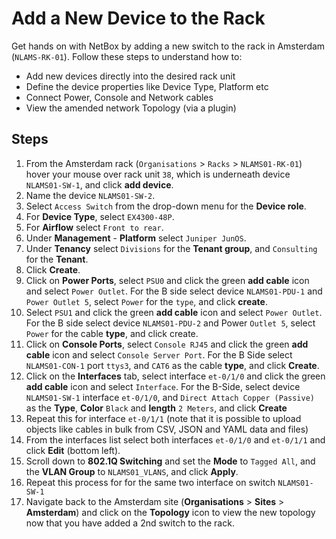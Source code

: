 # Add a New Device to the Rack

Get hands on with NetBox by adding a new switch to the rack in Amsterdam (`NLAMS-RK-01`). Follow these steps to understand how to:

- Add new devices directly into the desired rack unit
- Define the device properties like Device Type, Platform etc
- Connect Power, Console and Network cables
- View the amended network Topology (via a plugin)


## Steps 
1. From the Amsterdam rack (`Organisations` > `Racks` > `NLAMS01-RK-01`) hover your mouse over rack unit `38`, which is underneath device `NLAMS01-SW-1`, and click **add device**.
2. Name the device `NLAMS01-SW-2`.
3. Select `Access Switch` from the drop-down menu for the **Device role**.
4. For **Device Type**, select `EX4300-48P`.
5. For **Airflow** select `Front to rear`.
6. Under **Management** - **Platform** select `Juniper JunOS`.
7. Under **Tenancy** select `Divisions` for the **Tenant group**, and `Consulting` for the **Tenant**.
8. Click **Create**.
9. Click on **Power Ports**, select `PSU0` and click the green **add cable** icon and select `Power Outlet`. For the B side select device `NLAMS01-PDU-1` and `Power Outlet 5`, select `Power` for the `type`, and click **create**.
10. Select `PSU1` and click the green **add cable** icon and select `Power Outlet`. For the B side select device `NLAMS01-PDU-2` and Power `Outlet 5`, select `Power` for the cable **type**, and click create.
11. Click on **Console Ports**, select `Console RJ45` and click the green **add cable** icon and select `Console Server Port`. For the B Side select `NLAMS01-CON-1` port `ttys3`, and `CAT6` as the cable **type**, and click **Create**.
12. Click on the **Interfaces** tab, select interface `et-0/1/0` and click the green **add cable** icon and select `Interface`. For the B-Side, select device `NLAMS01-SW-1` interface `et-0/1/0`, and `Direct Attach Copper (Passive)` as the **Type**, **Color** `Black` and **length** `2 Meters`, and click **Create**
13. Repeat this for interface `et-0/1/1` (note that it is possible to upload objects like cables in bulk from CSV, JSON and YAML data and files) 
14. From the interfaces list select both interfaces `et-0/1/0` and `et-0/1/1` and click **Edit** (bottom left).
15. Scroll down to **802.1Q Switching** and set the **Mode** to `Tagged All`, and the **VLAN Group** to `NLAMS01_VLANS`, and click **Apply**.
16. Repeat this process for for the same two interface on switch `NLAMS01-SW-1`
17. Navigate back to the Amsterdam site (**Organisations** > **Sites** > **Amsterdam**) and click on the **Topology** icon to view the new topology now that you have added a 2nd switch to the rack. 
